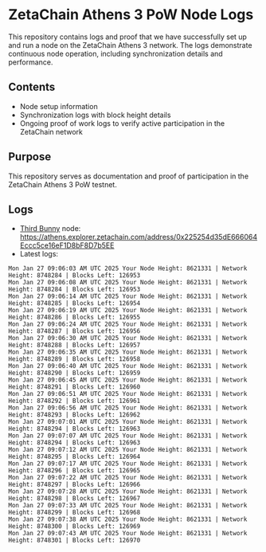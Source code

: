 # ZetaChain Athens 3 PoW Node Logs
This repository contains logs and proof that we have successfully set up and run a node on the ZetaChain Athens 3 network. The logs demonstrate continuous node operation, including synchronization details and performance.

## Contents
- Node setup information
- Synchronization logs with block height details
- Ongoing proof of work logs to verify active participation in the ZetaChain network

## Purpose
This repository serves as documentation and proof of participation in the ZetaChain Athens 3 PoW testnet.

## Logs

- [Third Bunny](https://thirdbunny.xyz/) node: https://athens.explorer.zetachain.com/address/0x225254d35dE666064Eccc5ce16eF1D8bF8D7b5EE
- Latest logs:
```
Mon Jan 27 09:06:03 AM UTC 2025 Your Node Height: 8621331 | Network Height: 8748284 | Blocks Left: 126953
Mon Jan 27 09:06:08 AM UTC 2025 Your Node Height: 8621331 | Network Height: 8748284 | Blocks Left: 126953
Mon Jan 27 09:06:14 AM UTC 2025 Your Node Height: 8621331 | Network Height: 8748285 | Blocks Left: 126954
Mon Jan 27 09:06:19 AM UTC 2025 Your Node Height: 8621331 | Network Height: 8748286 | Blocks Left: 126955
Mon Jan 27 09:06:24 AM UTC 2025 Your Node Height: 8621331 | Network Height: 8748287 | Blocks Left: 126956
Mon Jan 27 09:06:30 AM UTC 2025 Your Node Height: 8621331 | Network Height: 8748288 | Blocks Left: 126957
Mon Jan 27 09:06:35 AM UTC 2025 Your Node Height: 8621331 | Network Height: 8748289 | Blocks Left: 126958
Mon Jan 27 09:06:40 AM UTC 2025 Your Node Height: 8621331 | Network Height: 8748290 | Blocks Left: 126959
Mon Jan 27 09:06:45 AM UTC 2025 Your Node Height: 8621331 | Network Height: 8748291 | Blocks Left: 126960
Mon Jan 27 09:06:51 AM UTC 2025 Your Node Height: 8621331 | Network Height: 8748292 | Blocks Left: 126961
Mon Jan 27 09:06:56 AM UTC 2025 Your Node Height: 8621331 | Network Height: 8748293 | Blocks Left: 126962
Mon Jan 27 09:07:01 AM UTC 2025 Your Node Height: 8621331 | Network Height: 8748294 | Blocks Left: 126963
Mon Jan 27 09:07:07 AM UTC 2025 Your Node Height: 8621331 | Network Height: 8748294 | Blocks Left: 126963
Mon Jan 27 09:07:12 AM UTC 2025 Your Node Height: 8621331 | Network Height: 8748295 | Blocks Left: 126964
Mon Jan 27 09:07:17 AM UTC 2025 Your Node Height: 8621331 | Network Height: 8748296 | Blocks Left: 126965
Mon Jan 27 09:07:22 AM UTC 2025 Your Node Height: 8621331 | Network Height: 8748297 | Blocks Left: 126966
Mon Jan 27 09:07:28 AM UTC 2025 Your Node Height: 8621331 | Network Height: 8748298 | Blocks Left: 126967
Mon Jan 27 09:07:33 AM UTC 2025 Your Node Height: 8621331 | Network Height: 8748299 | Blocks Left: 126968
Mon Jan 27 09:07:38 AM UTC 2025 Your Node Height: 8621331 | Network Height: 8748300 | Blocks Left: 126969
Mon Jan 27 09:07:43 AM UTC 2025 Your Node Height: 8621331 | Network Height: 8748301 | Blocks Left: 126970
```
